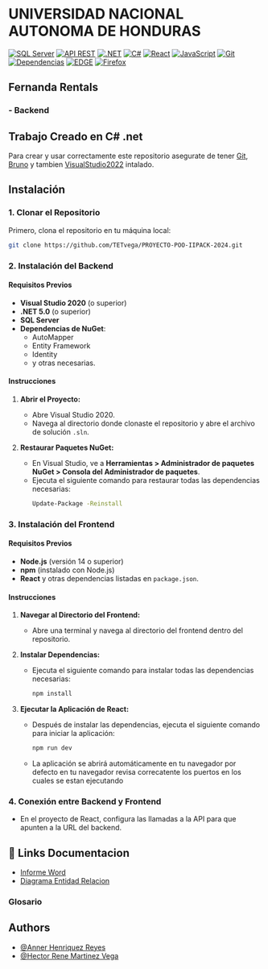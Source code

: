 
# UNIVERSIDAD NACIONAL AUTONOMA DE HONDURAS 
[![SQL Server](https://img.shields.io/badge/%20SQL%20Server-Implemented-brightgreen)](https://www.microsoft.com/en-us/sql-server)
[![API REST](https://img.shields.io/badge/API%20REST-Implemented-orange)](https://restfulapi.net/)
[![.NET](https://img.shields.io/badge/.NET-Framework-blue)](https://dotnet.microsoft.com/)
[![C#](https://img.shields.io/badge/C%23-Language-blue)](https://learn.microsoft.com/en-us/dotnet/csharp/)
[![React](https://img.shields.io/badge/React-Framework-blue)](https://reactjs.org/)
[![JavaScript](https://img.shields.io/badge/JavaScript-Language-yellow)](https://developer.mozilla.org/en-US/docs/Web/JavaScript)
[![Git](https://img.shields.io/badge/Git-Version%20Control-red)](https://git-scm.com/)
[![Dependencias](https://img.shields.io/badge/Dependencias-USED-blueviolet)]()
[![EDGE](https://img.shields.io/badge/EDGE-Supported-blue)](https://www.microsoft.com/edge)
[![Firefox](https://img.shields.io/badge/Firefox-Supported-orange)](https://www.mozilla.org/firefox/)


## Fernanda Rentals   
### - Backend

<p align="center">
  <a href="#">
    
  </a>
</p>

## Trabajo Creado en C# .net

Para crear y usar correctamente este repositorio asegurate de tener [Git](https://git-scm.com/downloads), [Bruno](https://www.usebruno.com/) y tambien [VisualStudio2022](https://visualstudio.microsoft.com/downloads/) intalado.

## Instalación

### 1. Clonar el Repositorio

Primero, clona el repositorio en tu máquina local:

```bash
git clone https://github.com/TETvega/PROYECTO-POO-IIPACK-2024.git
```
### 2. Instalación del Backend

#### Requisitos Previos

- **Visual Studio 2020** (o superior)
- **.NET 5.0** (o superior)
- **SQL Server** 
- **Dependencias de NuGet**: 
    - AutoMapper
    - Entity Framework
    - Identity 
    - y otras necesarias.

#### Instrucciones

1. **Abrir el Proyecto:**

   - Abre Visual Studio 2020.
   - Navega al directorio donde clonaste el repositorio y abre el archivo de solución `.sln`.

2. **Restaurar Paquetes NuGet:**

   - En Visual Studio, ve a **Herramientas > Administrador de paquetes NuGet > Consola del Administrador de paquetes**.
   - Ejecuta el siguiente comando para restaurar todas las dependencias necesarias:
     ```bash
     Update-Package -Reinstall
     ```
### 3. Instalación del Frontend

#### Requisitos Previos

- **Node.js** (versión 14 o superior)
- **npm** (instalado con Node.js)
- **React** y otras dependencias listadas en `package.json`.

#### Instrucciones

1. **Navegar al Directorio del Frontend:**

   - Abre una terminal y navega al directorio del frontend dentro del repositorio.

2. **Instalar Dependencias:**

   - Ejecuta el siguiente comando para instalar todas las dependencias necesarias:
     ```bash
     npm install
     ```

3. **Ejecutar la Aplicación de React:**

   - Después de instalar las dependencias, ejecuta el siguiente comando para iniciar la aplicación:
     ```bash
     npm run dev
     ```
   - La aplicación se abrirá automáticamente en tu navegador por defecto en tu navegador revisa correcatente los puertos en los cuales se estan ejecutando

### 4. Conexión entre Backend y Frontend

- En el proyecto de React, configura las llamadas a la API para que apunten a la URL del backend.


## 🔗 Links Documentacion 
- [Informe Word]()
- [Diagrama Entidad Relacion]()

### Glosario


## Authors
- [@Anner Henriquez Reyes](https://github.com/annerh3)
- [@Hector Rene Martinez Vega](https://github.com/TETvega)

